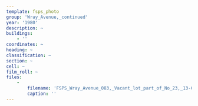 ```yaml
---
template: fsps_photo
group: 'Wray_Avenue,_continued'
year: '1980'
description: ~
buildings:
    - ''
coordinates: ~
heading: ~
classification: ~
section: ~
cell: ~
film_roll: ~
files:
    -
        filename: 'FSPS_Wray_Avenue_083,_Vacant_lot_part_of_No_23,_13-C-7,_1980.png'
        caption: ''
---
```

